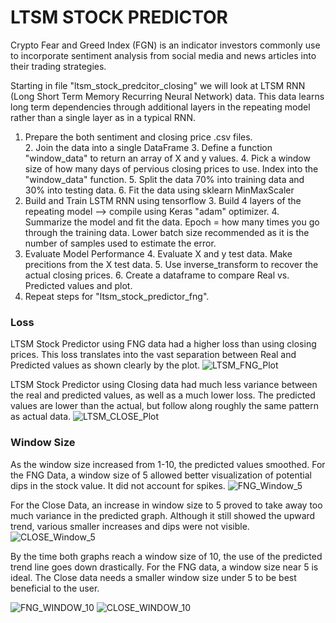 # LTSM STOCK PREDICTOR

Crypto Fear and Greed Index (FGN) is an indicator investors commonly use to incorporate sentiment analysis from social media and news articles into their trading strategies. 

Starting in file "ltsm_stock_predcitor_closing" we will look at LTSM RNN (Long Short Term Memory Recurring Neural Network) data. This data learns long term dependencies through additional layers in the repeating model rather than a single layer as in a typical RNN. 
1. Prepare the both sentiment and closing price .csv files.  
    2. Join the data into a single DataFrame 
    3. Define a function "window_data" to return an array of X and y values. 
    4. Pick a window size of how many days of pervious closing prices to use. Index into the "window_data" function.
    5. Split the data 70% into training data and 30% into testing data. 
    6. Fit the data using sklearn MinMaxScaler
2. Build and Train LSTM RNN using tensorflow
    3. Build 4 layers of the repeating model --> compile using Keras "adam" optimizer. 
    4. Summarize the model and fit the data. Epoch = how many times you go through the training data. Lower batch size recommended as it is the number of samples used to estimate the error. 
3. Evaluate Model Performance 
    4. Evaluate X and y test data. Make precitions from the X test data. 
    5. Use inverse_transform to recover the actual closing prices. 
    6. Create a dataframe to compare Real vs. Predicted values and plot. 
4. Repeat steps for "ltsm_stock_predictor_fng". 

### Loss
LTSM Stock Predictor using FNG data had a higher loss than using closing prices. This loss translates into the vast separation between Real and Predicted values as shown clearly by the plot. 
![LTSM_FNG_Plot](../images/FNG_Plot.png)

LTSM Stock Predictor using Closing data had much less variance between the real and predicted values, as well as a much lower loss. The predicted values are lower than the actual, but follow along roughly the same pattern as actual data. 
![LTSM_CLOSE_Plot](../images/CLOSE_Plot.png)

### Window Size
As the window size increased from 1-10, the predicted values smoothed. 
For the FNG Data, a window size of 5 allowed better visualization of potential dips in the stock value. It did not account for spikes. 
![FNG_Window_5](images/FNG_5.png)

For the Close Data, an increase in window size to 5 proved to take away too much variance in the predicted graph. Although it still showed the upward trend, various smaller increases and dips were not visible. 
![CLOSE_Window_5](images/CLOSE_5.png)

By the time both graphs reach a window size of 10, the use of the predicted trend line goes down drastically. For the FNG data, a window size near 5 is ideal. The Close data needs a smaller window size under 5 to be best beneficial to the user. 

![FNG_WINDOW_10](./images/FNG_10.png)
![CLOSE_WINDOW_10](./images/CLOSE_10.png)
